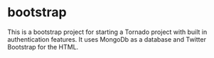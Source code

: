 bootstrap
=========

This is a bootstrap project for starting a Tornado project with built in authentication features. It uses MongoDb as a database and Twitter Bootstrap for the HTML.
